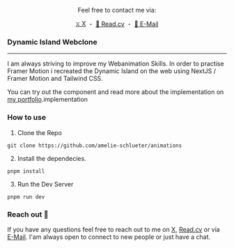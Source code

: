 <div style="text-align: center; width: 100%;">
  <p>Feel free to contact me via:</p>
  <div style="display: flex; align-items: center; justify-content: center; gap: .5rem;">
    <a style="text-decoration: underline" href="https://twitter.com/amelieschltr">𝚡 X</a>
    -
    <a style="text-decoration: underline" href="https://read.cv/amelieschltr">📑 Read.cv</a>
    -
    <a style="text-decoration: underline" href="mailto:as@amelieschlueter.com">📧 E-Mail</a>
  </div>
</div>

### Dynamic Island Webclone

---

I am always striving to improve my Webanimation Skills. In order to practise Framer Motion i recreated the Dynamic Island on the web using NextJS / Framer Motion and Tailwind CSS.

You can try out the component and read more about the implementation on [my portfolio](https://amelieschlueter.com/interactions/dynamic-island).implementation

### How to use

1. Clone the Repo

```
git clone https://github.com/amelie-schlueter/animations
```

2. Install the dependecies.

```
pnpm install
```

3. Run the Dev Server

```
pnpm run dev
```

### Reach out 📢

If you have any questions feel free to reach out to me on [X](https://twitter.com/amelieschltr), [Read.cv](https://read.cv/amelieschltr) or via [E-Mail](mailto:as@amelieschlueter.com). I'am always open to connect to new people or just have a chat.
